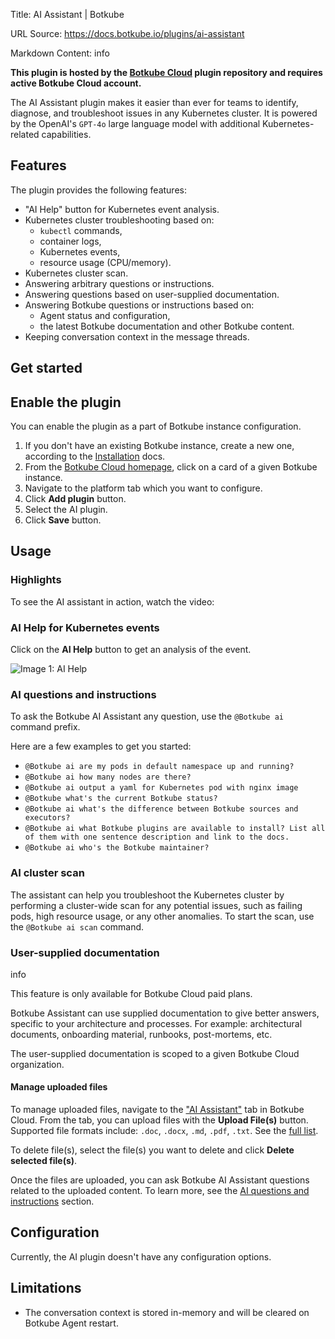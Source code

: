 Title: AI Assistant | Botkube

URL Source: https://docs.botkube.io/plugins/ai-assistant

Markdown Content:
info

**This plugin is hosted by the [Botkube Cloud](https://app.botkube.io/) plugin repository and requires active Botkube Cloud account.**

The AI Assistant plugin makes it easier than ever for teams to identify, diagnose, and troubleshoot issues in any Kubernetes cluster. It is powered by the OpenAI's `GPT-4o` large language model with additional Kubernetes-related capabilities.

Features[​](#features "Direct link to Features")
------------------------------------------------

The plugin provides the following features:

*   "AI Help" button for Kubernetes event analysis.
*   Kubernetes cluster troubleshooting based on:
    *   `kubectl` commands,
    *   container logs,
    *   Kubernetes events,
    *   resource usage (CPU/memory).
*   Kubernetes cluster scan.
*   Answering arbitrary questions or instructions.
*   Answering questions based on user-supplied documentation.
*   Answering Botkube questions or instructions based on:
    *   Agent status and configuration,
    *   the latest Botkube documentation and other Botkube content.
*   Keeping conversation context in the message threads.

Get started[​](#get-started "Direct link to Get started")
---------------------------------------------------------

Enable the plugin[​](#enable-the-plugin "Direct link to Enable the plugin")
---------------------------------------------------------------------------

You can enable the plugin as a part of Botkube instance configuration.

1.  If you don't have an existing Botkube instance, create a new one, according to the [Installation](https://docs.botkube.io/) docs.
2.  From the [Botkube Cloud homepage](https://app.botkube.io/), click on a card of a given Botkube instance.
3.  Navigate to the platform tab which you want to configure.
4.  Click **Add plugin** button.
5.  Select the AI plugin.
6.  Click **Save** button.

Usage[​](#usage "Direct link to Usage")
---------------------------------------

### Highlights[​](#highlights "Direct link to Highlights")

To see the AI assistant in action, watch the video:

### AI Help for Kubernetes events[​](#ai-help-for-kubernetes-events "Direct link to AI Help for Kubernetes events")

Click on the **AI Help** button to get an analysis of the event.

![Image 1: AI Help](https://docs.botkube.io/assets/images/ai-help-usage-f2d200f6e8233c8528366a07763f9aac.png)

### AI questions and instructions[​](#ai-questions-and-instructions "Direct link to AI questions and instructions")

To ask the Botkube AI Assistant any question, use the `@Botkube ai` command prefix.

Here are a few examples to get you started:

*   `@Botkube ai are my pods in default namespace up and running?`
*   `@Botkube ai how many nodes are there?`
*   `@Botkube ai output a yaml for Kubernetes pod with nginx image`
*   `@Botkube what's the current Botkube status?`
*   `@Botkube ai what's the difference between Botkube sources and executors?`
*   `@Botkube ai what Botkube plugins are available to install? List all of them with one sentence description and link to the docs.`
*   `@Botkube ai who's the Botkube maintainer?`

### AI cluster scan[​](#ai-cluster-scan "Direct link to AI cluster scan")

The assistant can help you troubleshoot the Kubernetes cluster by performing a cluster-wide scan for any potential issues, such as failing pods, high resource usage, or any other anomalies. To start the scan, use the `@Botkube ai scan` command.

### User-supplied documentation[​](#user-supplied-documentation "Direct link to User-supplied documentation")

info

This feature is only available for Botkube Cloud paid plans.

Botkube Assistant can use supplied documentation to give better answers, specific to your architecture and processes. For example: architectural documents, onboarding material, runbooks, post-mortems, etc.

The user-supplied documentation is scoped to a given Botkube Cloud organization.

#### Manage uploaded files[​](#manage-uploaded-files "Direct link to Manage uploaded files")

To manage uploaded files, navigate to the ["AI Assistant"](https://app.botkube.io/ai-assistant) tab in Botkube Cloud. From the tab, you can upload files with the **Upload File(s)** button. Supported file formats include: `.doc`, `.docx`, `.md`, `.pdf`, `.txt`. See the [full list](https://platform.openai.com/docs/assistants/tools/file-search/supported-files).

To delete file(s), select the file(s) you want to delete and click **Delete selected file(s)**.

Once the files are uploaded, you can ask Botkube AI Assistant questions related to the uploaded content. To learn more, see the [AI questions and instructions](#ai-questions-and-instructions) section.

Configuration[​](#configuration "Direct link to Configuration")
---------------------------------------------------------------

Currently, the AI plugin doesn't have any configuration options.

Limitations[​](#limitations "Direct link to Limitations")
---------------------------------------------------------

*   The conversation context is stored in-memory and will be cleared on Botkube Agent restart.
